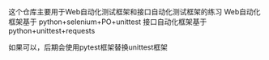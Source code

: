 这个仓库主要用于Web自动化测试框架和接口自动化测试框架的练习
Web自动化框架基于 python+selenium+PO+unittest
接口自动化框架基于 python+unittest+requests

如果可以，后期会使用pytest框架替换unittest框架